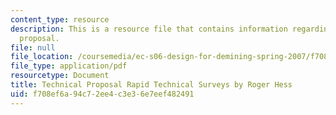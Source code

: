 ```yaml
---
content_type: resource
description: This is a resource file that contains information regarding technical
  proposal.
file: null
file_location: /coursemedia/ec-s06-design-for-demining-spring-2007/f708ef6a94c72ee4c3e36e7eef482491_MITEC_S06S07_06draft.pdf
file_type: application/pdf
resourcetype: Document
title: Technical Proposal Rapid Technical Surveys by Roger Hess
uid: f708ef6a-94c7-2ee4-c3e3-6e7eef482491
---
```

